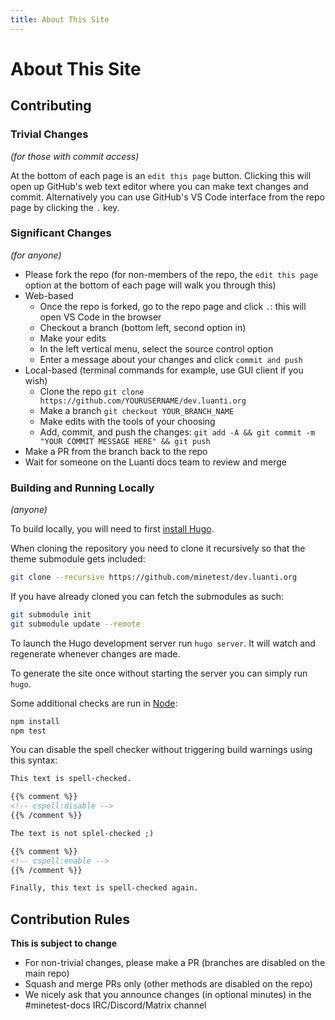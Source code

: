 ```yaml
---
title: About This Site
---
```


# About This Site

## Contributing

### Trivial Changes

_(for those with commit access)_

At the bottom of each page is an `edit this page` button. Clicking this will open up GitHub's web text editor where you can make text changes and commit. Alternatively you can use GitHub's VS Code interface from the repo page by clicking the `.` key.

### Significant Changes

_(for anyone)_

- Please fork the repo (for non-members of the repo, the `edit this page` option at the bottom of each page will walk you through this)
- Web-based
  - Once the repo is forked, go to the repo page and click `.`: this will open VS Code in the browser
  - Checkout a branch (bottom left, second option in)
  - Make your edits
  - In the left vertical menu, select the source control option
  - Enter a message about your changes and click `commit and push`
- Local-based (terminal commands for example, use GUI client if you wish)
  - Clone the repo `git clone https://github.com/YOURUSERNAME/dev.luanti.org`
  - Make a branch `git checkout YOUR_BRANCH_NAME`
  - Make edits with the tools of your choosing
  - Add, commit, and push the changes: `git add -A && git commit -m "YOUR COMMIT MESSAGE HERE" && git push`
- Make a PR from the branch back to the repo
- Wait for someone on the Luanti docs team to review and merge

### Building and Running Locally

_(anyone)_

To build locally, you will need to first [install Hugo](https://gohugo.io/installation/).

When cloning the repository you need to clone it recursively so that the theme submodule gets included:

```bash
git clone --recursive https://github.com/minetest/dev.luanti.org
```

If you have already cloned you can fetch the submodules as such:

```bash
git submodule init
git submodule update --remote
```

To launch the Hugo development server run `hugo server`. It will watch and regenerate whenever changes are made.

To generate the site once without starting the server you can simply run `hugo`.

Some additional checks are run in [Node](npmjs.org):

```bash
npm install
npm test
```

You can disable the spell checker without triggering build warnings using this syntax:

```md
This text is spell-checked.

{{% comment %}}
<!-- cspell:disable -->
{{% /comment %}}

The text is not splel-checked ;)

{{% comment %}}
<!-- cspell:enable -->
{{% /comment %}}

Finally, this text is spell-checked again.
```

## Contribution Rules

**This is subject to change**

- For non-trivial changes, please make a PR (branches are disabled on the main repo)
- Squash and merge PRs only (other methods are disabled on the repo)
- We nicely ask that you announce changes (in optional minutes) in the #minetest-docs IRC/Discord/Matrix channel
